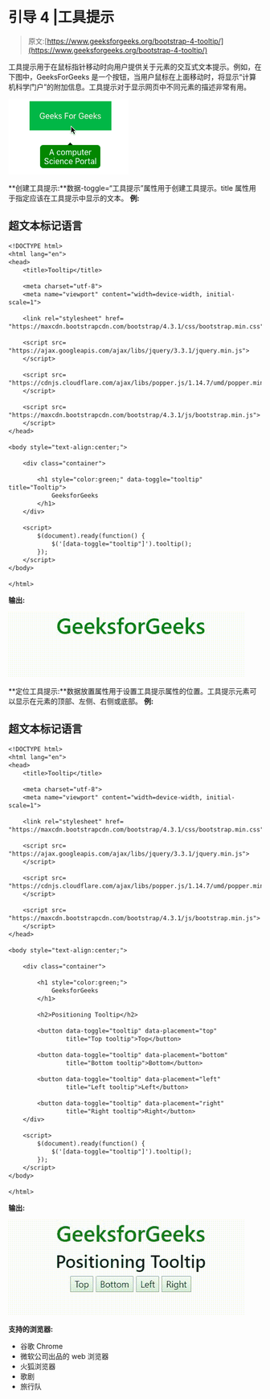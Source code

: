 # 引导 4 |工具提示

> 原文:[https://www.geeksforgeeks.org/bootstrap-4-tooltip/](https://www.geeksforgeeks.org/bootstrap-4-tooltip/)

工具提示用于在鼠标指针移动时向用户提供关于元素的交互式文本提示。例如，在下图中，GeeksForGeeks 是一个按钮，当用户鼠标在上面移动时，将显示“计算机科学门户”的附加信息。工具提示对于显示网页中不同元素的描述非常有用。

![tooltip](img/1834fd06c8492534cc7584d9be365262.png)

**创建工具提示:**数据-toggle=“工具提示”属性用于创建工具提示。title 属性用于指定应该在工具提示中显示的文本。
**例:**

## 超文本标记语言

```
<!DOCTYPE html>
<html lang="en">
<head>
    <title>Tooltip</title>

    <meta charset="utf-8">
    <meta name="viewport" content="width=device-width, initial-scale=1">

    <link rel="stylesheet" href=
"https://maxcdn.bootstrapcdn.com/bootstrap/4.3.1/css/bootstrap.min.css">

    <script src=
"https://ajax.googleapis.com/ajax/libs/jquery/3.3.1/jquery.min.js">
    </script>

    <script src=
"https://cdnjs.cloudflare.com/ajax/libs/popper.js/1.14.7/umd/popper.min.js">
    </script>

    <script src=
"https://maxcdn.bootstrapcdn.com/bootstrap/4.3.1/js/bootstrap.min.js">
    </script>
</head>

<body style="text-align:center;">

    <div class="container">

        <h1 style="color:green;" data-toggle="tooltip" title="Tooltip">
            GeeksforGeeks
        </h1>
    </div>

    <script>
        $(document).ready(function() {
            $('[data-toggle="tooltip"]').tooltip();  
        });
    </script>
</body>

</html>                   
```

**输出:**

![](img/1eedfb42abf798abf44f8606fa1c43a8.png)

**定位工具提示:**数据放置属性用于设置工具提示属性的位置。工具提示元素可以显示在元素的顶部、左侧、右侧或底部。
**例:**

## 超文本标记语言

```
<!DOCTYPE html>
<html lang="en">
<head>
    <title>Tooltip</title>

    <meta charset="utf-8">
    <meta name="viewport" content="width=device-width, initial-scale=1">

    <link rel="stylesheet" href=
"https://maxcdn.bootstrapcdn.com/bootstrap/4.3.1/css/bootstrap.min.css">

    <script src=
"https://ajax.googleapis.com/ajax/libs/jquery/3.3.1/jquery.min.js">
    </script>

    <script src=
"https://cdnjs.cloudflare.com/ajax/libs/popper.js/1.14.7/umd/popper.min.js">
    </script>

    <script src=
"https://maxcdn.bootstrapcdn.com/bootstrap/4.3.1/js/bootstrap.min.js">
    </script>
</head>

<body style="text-align:center;">

    <div class="container">

        <h1 style="color:green;">
            GeeksforGeeks
        </h1>

        <h2>Positioning Tooltip</h2>

        <button data-toggle="tooltip" data-placement="top"
                title="Top tooltip">Top</button>

        <button data-toggle="tooltip" data-placement="bottom"
                title="Bottom tooltip">Bottom</button>

        <button data-toggle="tooltip" data-placement="left"
                title="Left tooltip">Left</button>

        <button data-toggle="tooltip" data-placement="right"
                title="Right tooltip">Right</button>
    </div>

    <script>
        $(document).ready(function() {
            $('[data-toggle="tooltip"]').tooltip();  
        });
    </script>
</body>

</html>                   
```

**输出:**

![](img/14c537c44a44268f5aeb3afb9cebcb41.png)

**支持的浏览器:**

*   谷歌 Chrome
*   微软公司出品的 web 浏览器
*   火狐浏览器
*   歌剧
*   旅行队